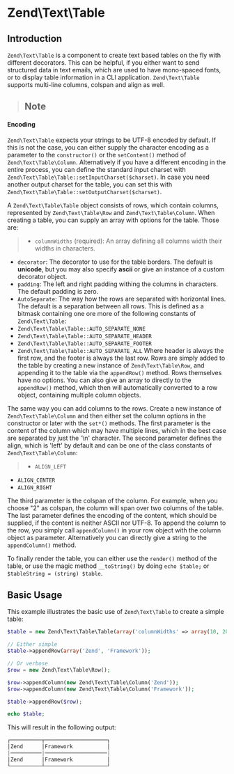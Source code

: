 # Zend\\Text\\Table

## Introduction

`Zend\Text\Table` is a component to create text based tables on the fly with different decorators.
This can be helpful, if you either want to send structured data in text emails, which are used to
have mono-spaced fonts, or to display table information in a CLI application. `Zend\Text\Table`
supports multi-line columns, colspan and align as well.

> ## Note
#### Encoding
`Zend\Text\Table` expects your strings to be UTF-8 encoded by default. If this is not the case, you
can either supply the character encoding as a parameter to the `constructor()` or the `setContent()`
method of `Zend\Text\Table\Column`. Alternatively if you have a different encoding in the entire
process, you can define the standard input charset with
`Zend\Text\Table\Table::setInputCharset($charset)`. In case you need another output charset for the
table, you can set this with `Zend\Text\Table\Table::setOutputCharset($charset)`.

A `Zend\Text\Table\Table` object consists of rows, which contain columns, represented by
`Zend\Text\Table\Row` and `Zend\Text\Table\Column`. When creating a table, you can supply an array
with options for the table. Those are:

> -   `columnWidths` (required): An array defining all columns width their widths in characters.
- `decorator`: The decorator to use for the table borders. The default is **unicode**, but you may
also specify **ascii** or give an instance of a custom decorator object.
- `padding`: The left and right padding withing the columns in characters. The default padding is
zero.
- `AutoSeparate`: The way how the rows are separated with horizontal lines. The default is a
separation between all rows. This is defined as a bitmask containing one ore more of the following
constants of `Zend\Text\Table`:
- `Zend\Text\Table\Table::AUTO_SEPARATE_NONE`
- `Zend\Text\Table\Table::AUTO_SEPARATE_HEADER`
- `Zend\Text\Table\Table::AUTO_SEPARATE_FOOTER`
- `Zend\Text\Table\Table::AUTO_SEPARATE_ALL`
Where header is always the first row, and the footer is always the last row.
Rows are simply added to the table by creating a new instance of `Zend\Text\Table\Row`, and
appending it to the table via the `appendRow()` method. Rows themselves have no options. You can
also give an array to directly to the `appendRow()` method, which then will automatically converted
to a row object, containing multiple column objects.

The same way you can add columns to the rows. Create a new instance of `Zend\Text\Table\Column` and
then either set the column options in the constructor or later with the `set*()` methods. The first
parameter is the content of the column which may have multiple lines, which in the best case are
separated by just the '\\n' character. The second parameter defines the align, which is 'left' by
default and can be one of the class constants of `Zend\Text\Table\Column`:

> -   `ALIGN_LEFT`
- `ALIGN_CENTER`
- `ALIGN_RIGHT`

The third parameter is the colspan of the column. For example, when you choose "2" as colspan, the
column will span over two columns of the table. The last parameter defines the encoding of the
content, which should be supplied, if the content is neither ASCII nor UTF-8. To append the column
to the row, you simply call `appendColumn()` in your row object with the column object as parameter.
Alternatively you can directly give a string to the `appendColumn()` method.

To finally render the table, you can either use the `render()` method of the table, or use the magic
method `__toString()` by doing `echo $table;` or `$tableString = (string) $table`.

## Basic Usage

This example illustrates the basic use of `Zend\Text\Table` to create a simple table:

```php
$table = new Zend\Text\Table\Table(array('columnWidths' => array(10, 20)));

// Either simple
$table->appendRow(array('Zend', 'Framework'));

// Or verbose
$row = new Zend\Text\Table\Row();

$row->appendColumn(new Zend\Text\Table\Column('Zend'));
$row->appendColumn(new Zend\Text\Table\Column('Framework'));

$table->appendRow($row);

echo $table;
```

This will result in the following output:

```php
┌──────────┬────────────────────┐
│Zend      │Framework           │
|──────────|────────────────────|
│Zend      │Framework           │
└──────────┴────────────────────┘
```
